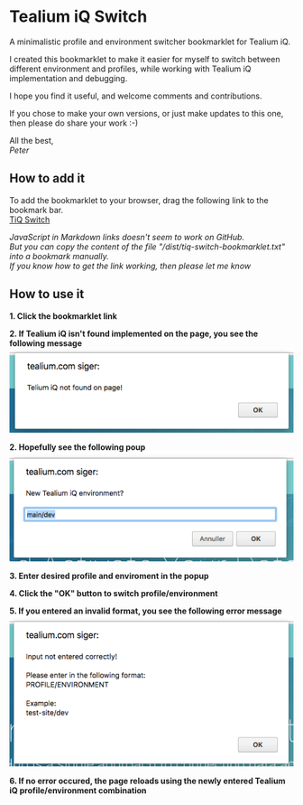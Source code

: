 

# Tealium iQ Switch
A minimalistic profile and environment switcher bookmarklet for Tealium iQ.

I created this bookmarklet to make it easier for myself to switch between different environment and profiles, while working with Tealium iQ implementation and debugging.

I hope you find it useful, and welcome comments and contributions.

If you chose to make your own versions, or just make updates to this one, then please do share your work :-)

All the best,  
*Peter*

## How to add it
To add the bookmarklet to your browser, drag the following link to the bookmark bar.  
[TiQ Switch](javascript:void%20function(){if(%22object%22==typeof%20utag){var%20t=prompt(%22New%20Tealium%20iQ%20environment%3F%22,utag.data[%22ut.profile%22]+%22/dev%22);if(/^(\w|[-_])*\/(\w||[-_])*$/.test(t)){for(var%20e=document.cookie.split(/=[^;]*(%3F:;\s*|$)/),a=0;a%3Ce.length;a++)/^utag_env_/.test(e[a])%26%26(document.cookie=e[a]+%22=;%20expires=Thu,%2001%20Jan%201970%2000:00:00%20GMT;%20path=/%22);document.cookie=%22utag_env_%22+utag.data[%22ut.account%22]+%22_%22+utag.data[%22ut.profile%22]+%22=//tags.tiqcdn.com/utag/%22+utag.data[%22ut.account%22]+%22/%22+t+%22/utag.js%22,window.location.reload()}else%20alert(%22Input%20not%20entered%20correctly!\r\rPlease%20enter%20in%20the%20following%20format:\rPROFILE/ENVIRONMENT\r\rExample:\rtest-site/dev\r%22)}else%20alert(%22Telium%20iQ%20not%20found%20on%20page!%22)}();)

*JavaScript in Markdown links doesn't seem to work on GitHub.  
But you can copy the content of the file "/dist/tiq-switch-bookmarklet.txt" into a bookmark manually.  
If you know how to get the link working, then please let me know*

## How to use it

**1. Click the bookmarklet link**

**2. If Tealium iQ isn't found implemented on the page, you see the following message**
![TiQ Switch - TiQ not found](https://github.com/pmeyerdk/tiq-switch/blob/master/docs/tiq-switch-notfound.png?raw=true)

**2. Hopefully see the following poup**  
![TiQ Switch - Popup](https://github.com/pmeyerdk/tiq-switch/blob/master/docs/tiq-switch-popup.png?raw=true)

**3. Enter desired profile and enviroment in the popup**

**4. Click the "OK" button to switch profile/environment**

**5. If you entered an invalid format, you see the following error message**  
![TiQ Switch - Error](https://github.com/pmeyerdk/tiq-switch/blob/master/docs/tiq-switch-error.png?raw=true)

**6. If no error occured, the page reloads using the newly entered Tealium iQ profile/environment combination**


